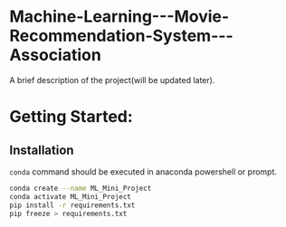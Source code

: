 # Machine-Learning---Movie-Recommendation-System---Association
A brief description of the project(will be updated later).

# Getting Started:
## Installation
``` conda ``` command should be executed in anaconda powershell or prompt.

```bash
conda create --name ML_Mini_Project
conda activate ML_Mini_Project
pip install -r requirements.txt
pip freeze > requirements.txt
```
